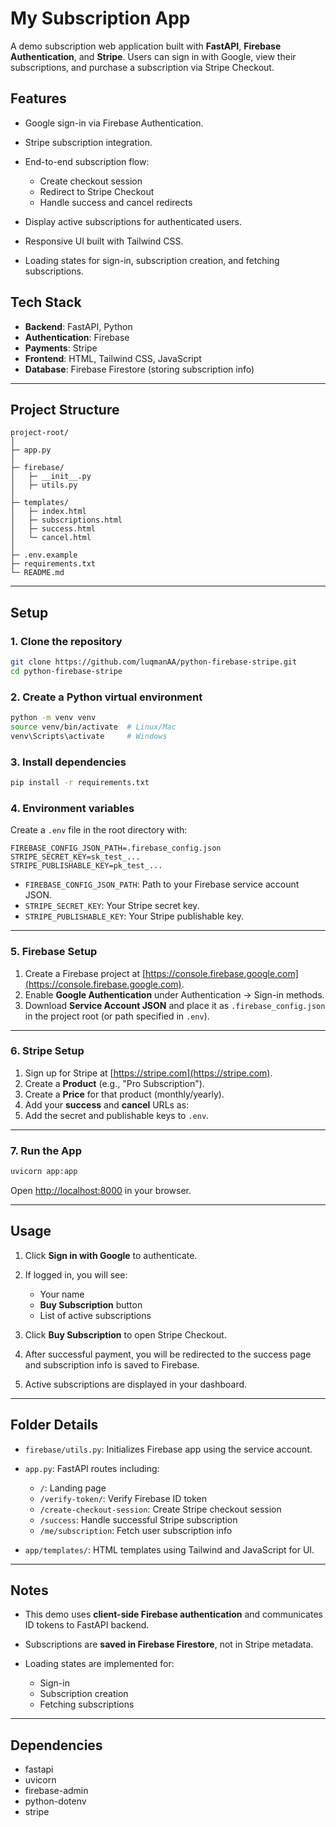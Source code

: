# My Subscription App

A demo subscription web application built with **FastAPI**, **Firebase Authentication**, and **Stripe**. Users can sign in with Google, view their subscriptions, and purchase a subscription via Stripe Checkout.

## Features

* Google sign-in via Firebase Authentication.
* Stripe subscription integration.
* End-to-end subscription flow:

  * Create checkout session
  * Redirect to Stripe Checkout
  * Handle success and cancel redirects
* Display active subscriptions for authenticated users.
* Responsive UI built with Tailwind CSS.
* Loading states for sign-in, subscription creation, and fetching subscriptions.

## Tech Stack

* **Backend**: FastAPI, Python
* **Authentication**: Firebase
* **Payments**: Stripe
* **Frontend**: HTML, Tailwind CSS, JavaScript
* **Database**: Firebase Firestore (storing subscription info)

---

## Project Structure

```
project-root/
│
├─ app.py
│
├─ firebase/
│   ├─ __init__.py
│   ├─ utils.py 
│
├─ templates/
│   ├─ index.html
│   ├─ subscriptions.html
│   ├─ success.html
│   └─ cancel.html
│
├─ .env.example
├─ requirements.txt
└─ README.md
```

---

## Setup

### 1. Clone the repository

```bash
git clone https://github.com/luqmanAA/python-firebase-stripe.git
cd python-firebase-stripe
```

### 2. Create a Python virtual environment

```bash
python -m venv venv
source venv/bin/activate  # Linux/Mac
venv\Scripts\activate     # Windows
```

### 3. Install dependencies

```bash
pip install -r requirements.txt
```

### 4. Environment variables

Create a `.env` file in the root directory with:

```env
FIREBASE_CONFIG_JSON_PATH=.firebase_config.json
STRIPE_SECRET_KEY=sk_test_...
STRIPE_PUBLISHABLE_KEY=pk_test_...
```

* `FIREBASE_CONFIG_JSON_PATH`: Path to your Firebase service account JSON.
* `STRIPE_SECRET_KEY`: Your Stripe secret key.
* `STRIPE_PUBLISHABLE_KEY`: Your Stripe publishable key.

---

### 5. Firebase Setup

1. Create a Firebase project at [https://console.firebase.google.com](https://console.firebase.google.com).
2. Enable **Google Authentication** under Authentication → Sign-in methods.
3. Download **Service Account JSON** and place it as `.firebase_config.json` in the project root (or path specified in `.env`).

---

### 6. Stripe Setup

1. Sign up for Stripe at [https://stripe.com](https://stripe.com).
2. Create a **Product** (e.g., "Pro Subscription").
3. Create a **Price** for that product (monthly/yearly).
4. Add your **success** and **cancel** URLs as:
5. Add the secret and publishable keys to `.env`.

---

### 7. Run the App

```bash
uvicorn app:app
```

Open [http://localhost:8000](http://localhost:8000) in your browser.

---

## Usage

1. Click **Sign in with Google** to authenticate.
2. If logged in, you will see:

   * Your name
   * **Buy Subscription** button
   * List of active subscriptions
3. Click **Buy Subscription** to open Stripe Checkout.
4. After successful payment, you will be redirected to the success page and subscription info is saved to Firebase.
5. Active subscriptions are displayed in your dashboard.

---

## Folder Details

* `firebase/utils.py`: Initializes Firebase app using the service account.
* `app.py`: FastAPI routes including:

  * `/`: Landing page
  * `/verify-token/`: Verify Firebase ID token
  * `/create-checkout-session`: Create Stripe checkout session
  * `/success`: Handle successful Stripe subscription
  * `/me/subscription`: Fetch user subscription info
* `app/templates/`: HTML templates using Tailwind and JavaScript for UI.

---

## Notes

* This demo uses **client-side Firebase authentication** and communicates ID tokens to FastAPI backend.
* Subscriptions are **saved in Firebase Firestore**, not in Stripe metadata.
* Loading states are implemented for:

  * Sign-in
  * Subscription creation
  * Fetching subscriptions

---

## Dependencies

* fastapi
* uvicorn
* firebase-admin
* python-dotenv
* stripe
